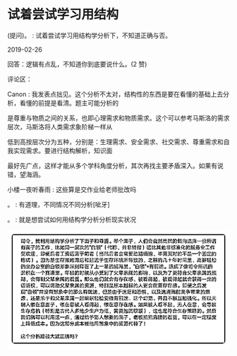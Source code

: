 # 试着尝试学习用结构

(提问)。 : 试着尝试学习用结构学分析下，不知道正确与否。

2019-02-26

回答：逻辑有点乱，不知道你到底要说什么。(2 赞)

评论区：

Canon : 我发表点拙见。这个分析不太对，结构性的东西是要在看懂的基础上去分析，看懂的前提是看清。题主可能分析的

是尊重与物质之间的关系，也即心理需求和物质需求。这个可以参考马斯洛的需求层次，马斯洛将人类需求象阶梯一样从

低到高按层次分为五种，分别是：生理需求、安全需求、社交需求、尊重需求和自我实现需求。要进行结构解析，知识面

最好先广点，这样才能从多个学科角度分析，其次再找主要矛盾深入。如果有说错，望海涵。

小楼一夜听春雨 : 这些算是交作业给老师批改吗

。 : 有道理，不同情况不同分析[呲牙]

。 : 就是想尝试如何用结构学分析分析现实状况

![image](img/Image_138.png)